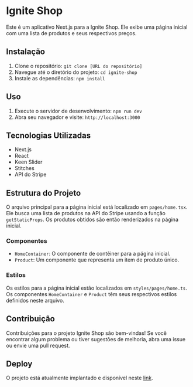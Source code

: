 # Ignite Shop

Este é um aplicativo Next.js para a Ignite Shop. Ele exibe uma página inicial com uma lista de produtos e seus respectivos preços.

## Instalação

1. Clone o repositório: `git clone [URL do repositório]`
2. Navegue até o diretório do projeto: `cd ignite-shop`
3. Instale as dependências: `npm install`

## Uso

1. Execute o servidor de desenvolvimento: `npm run dev`
2. Abra seu navegador e visite: `http://localhost:3000`

## Tecnologias Utilizadas

- Next.js
- React
- Keen Slider
- Stitches
- API do Stripe

## Estrutura do Projeto

O arquivo principal para a página inicial está localizado em `pages/home.tsx`. Ele busca uma lista de produtos na API do Stripe usando a função `getStaticProps`. Os produtos obtidos são então renderizados na página inicial.

### Componentes

- `HomeContainer`: O componente de contêiner para a página inicial.
- `Product`: Um componente que representa um item de produto único.

### Estilos

Os estilos para a página inicial estão localizados em `styles/pages/home.ts`. Os componentes `HomeContainer` e `Product` têm seus respectivos estilos definidos neste arquivo.

## Contribuição

Contribuições para o projeto Ignite Shop são bem-vindas! Se você encontrar algum problema ou tiver sugestões de melhoria, abra uma issue ou envie uma pull request.

## Deploy

O projeto está atualmente implantado e disponível neste [link](https://ignite-shop-alemedinabjj.vercel.app/).
